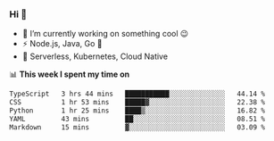 ### Hi 👋

<!--
**nodejh/nodejh** is a ✨ _special_ ✨ repository because its `README.md` (this file) appears on your GitHub profile.

Here are some ideas to get you started:

- 🔭 I’m currently working on ...
- 🌱 I’m currently learning ...
- 👯 I’m looking to collaborate on ...
- 🤔 I’m looking for help with ...
- 💬 Ask me about ...
- 📫 How to reach me: ...
- 😄 Pronouns: ...
- ⚡ Fun fact: ...
-->

- 🔭 I’m currently working on something cool :wink:
- ⚡ Node.js, Java, Go :thought_balloon:
- 🤖 Serverless, Kubernetes, Cloud Native

📊 **This week I spent my time on**

<!--START_SECTION:waka-->

```txt
TypeScript   3 hrs 44 mins   ███████████░░░░░░░░░░░░░░   44.14 %
CSS          1 hr 53 mins    █████▓░░░░░░░░░░░░░░░░░░░   22.38 %
Python       1 hr 25 mins    ████▒░░░░░░░░░░░░░░░░░░░░   16.82 %
YAML         43 mins         ██░░░░░░░░░░░░░░░░░░░░░░░   08.51 %
Markdown     15 mins         ▓░░░░░░░░░░░░░░░░░░░░░░░░   03.09 %
```

<!--END_SECTION:waka-->


<!--
:traffic_light: **Visitors**

![visitors](https://visitor-badge.glitch.me/badge?page_id=nodejh.nodejh)
-->
